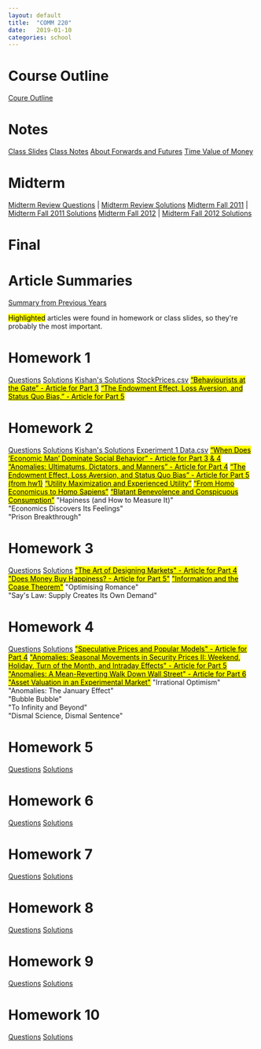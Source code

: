 ```yaml
---
layout: default
title:  "COMM 220"
date:   2019-01-10 
categories: school
---
```


<h1>Course Outline</h1>
<a href="https://drive.google.com/open?id19ZnckEXjw3NUDjkLXe3rloMo1RezrD8T">Coure Outline</a>

<h1>Notes</h1>
<a href="https://drive.google.com/open?id=1jNfvoUAjqUl1MXEBBJ5ngEGg-4CwgXIU">Class Slides</a>  
<a href="https://drive.google.com/open?id=1ffF2WqViwrgaymQFPKTD45sM8zkm3YoY">Class Notes</a>  
<a href="https://drive.google.com/open?id=1tMp_8ldcbNx-SXfeR_q4gCJnru2UELdW">About Forwards and Futures</a>  
<a href="https://drive.google.com/open?id=13byaUpn6mGxF5PDMs9MrC1_EJ5onE41d">Time Value of Money</a>  

<h1>Midterm</h1>
<a href="https://drive.google.com/open?id=1Lf5W3n1vZ4ZxHGqHw9fz1dhzRUjGX0OJ">Midterm Review Questions</a> |
<a href="https://drive.google.com/open?id=1TxQyoHUSNsKYWTenABp0Qyq4q31huyNj">Midterm Review Solutions</a>  
<a href="https://drive.google.com/open?id=1px4TQUS9SY0HOEfuO4AfSS_ztdNV5ByV">Midterm Fall 2011</a> | <a href="https://drive.google.com/open?id=1zbTP9cniFQiYP80ZDRAFpViD7gULraNm">Midterm Fall 2011 Solutions</a>  
<a href="https://drive.google.com/open?id=12MMm_Jm5ODPnCwXNXZzcH8iQq5O5K2n7">Midterm Fall 2012</a> | <a href="https://drive.google.com/open?id=112iHmHCPPpEJH5u8oyEuN4MaGz0yDZTQ">Midterm Fall 2012 Solutions</a>

<h1>Final</h1>

<h1>Article Summaries</h1>
<a href="https://docs.google.com/document/d/1J6VAVL5hgNO6VpuDHaPu745G-0EMvoOHYD7XINc3t4U/edit?fbclid=IwAR02JUf_QfI89zWCF-eKcW6FqnJB0IHVRJxqKc-8qRLFa-8yPw5S5eOiNlA#heading=h.t1n1yhnkdahn">Summary from Previous Years</a>

<mark>Highlighted</mark> articles were found in homework or class slides, so they're probably the most important.
  
<h1>Homework 1</h1>
<a href="https://drive.google.com/open?id=1iLxaIGKshhVT8k1oT2lZakPiQe13KcEd">Questions</a>  
<a href="https://drive.google.com/open?id=1ewHTcPedtPaQzAgMI9rKjRFapkKpF37K">Solutions</a>  
<a href="https://docs.google.com/document/d/1Zgf_dqg-vfPrmz3QEDPbxmdszZtRnUxpmOJuM0Fc1sM/edit#heading=h.s91azbyrd1f">Kishan's Solutions</a>   
<a href="https://drive.google.com/open?id=18gPKYu5dg2LCkC07UZ2ZtIdLvSYydlal">StockPrices.csv</a>  
<a href="https://drive.google.com/open?id=1k-XPRbqRskjMwV591Piuxg-DiVxBckEu"><mark>“Behaviourists at the Gate” - Article for Part 3</mark></a>  
<a href="https://drive.google.com/open?id=1mcuNC3sKhNkm2RDnWky3npygczIITo7-"><mark>“The Endowment Effect, Loss Aversion, and Status Quo Bias,” - Article for Part 5</mark></a>

<h1>Homework 2</h1>
<a href="https://drive.google.com/open?id=1XfDoMpvXpL_lEy0F2TAUEGM0-ZohS8Jj">Questions</a>  
<a href="https://drive.google.com/open?id=13N0K9GBl7YkIllxVVrC6LmT0O0ffmKmh">Solutions</a>  
<a href="https://docs.google.com/document/d/1Zgf_dqg-vfPrmz3QEDPbxmdszZtRnUxpmOJuM0Fc1sM/edit#heading=h.p3zzib6qgu4j">Kishan's Solutions</a>  
<a href="https://drive.google.com/open?id=1ae0MpdJobmdLwqljMJx2G3DzZR2Sk_Su">Experiment 1 Data.csv</a>  
<a href="https://drive.google.com/open?id=1pljyA2kGMe18jpTG5DjqQC0dvUczsBRp"><mark>“When Does ‘Economic Man’ Dominate Social Behavior” - Article for Part 3 & 4</mark></a>  
<a href="https://drive.google.com/open?id=1O_GrfHgS2czxE1MpiG7MFL8r7ZYByvVI"><mark>“Anomalies: Ultimatums, Dictators, and Manners” - Article for Part 4</mark></a>  
<a href="https://drive.google.com/open?id=1mcuNC3sKhNkm2RDnWky3npygczIITo7-"><mark>“The Endowment Effect, Loss Aversion, and Status Quo Bias” - Article for Part 5 (from hw1)</mark></a>  
<a href="https://drive.google.com/open?id=1N8JDZDAeaE9D8-_3wpeA763cGrcm-r3a"><mark>“Utility Maximization and Experienced Utility”</mark></a>  
<a href="https://drive.google.com/open?id=13qc1IrY2GiXr_nACZpg9CtSZmp1YdkBv"><mark>“From Homo Economicus to Homo Sapiens”</mark></a>  
<a href="https://drive.google.com/open?id=1EB-DpRPPkm5iL24q24-dNgSmghrj6Cah"><mark>“Blatant Benevolence and Conspicuous Consumption”</mark></a>  
"Hapiness (and How to Measure It)"<br/>
"Economics Discovers Its Feelings"<br/>
"Prison Breakthrough"<br/>

<h1>Homework 3</h1>
<a href="https://drive.google.com/open?id=1dx9YOOiqBQ38OqEmY6ae9YWrNFII1AP5">Questions</a>   
<a href="https://drive.google.com/open?id=1jOiE0s4n1hAQRfgq5426-0y9tykEKRnY">Solutions</a>  
<a href="https://drive.google.com/open?id=1P9N7ZEGCY1gKbZ53V5ii9LcW7PxMnD7l"><mark>"The Art of Designing Markets" - Article for Part 4</mark></a>   
<a href="https://drive.google.com/open?id=1hL5CNjKaL9HiMUC0dEE0UgWAk75BNOh0"><mark>"Does Money Buy Happiness? - Article for Part 5"</mark></a>  
<a href="https://drive.google.com/open?id=1b-701WTh5xP9zL4kYptxkxNDTUP0bpQE"><mark>"Information and the Coase Theorem"</mark></a>  
"Optimising Romance"<br/>
"Say's Law: Supply Creates Its Own Demand"<br/>
 
<h1>Homework 4</h1>
<a href="https://drive.google.com/open?id=1Hb6jipiD9iHnGM0QtwpVOHpsE2GrtSBk">Questions</a>    
<a href="https://drive.google.com/open?id=1irbvHQ63512rCwxR6-T3XdDaJUXwsn6G">Solutions</a>   
<a href="https://drive.google.com/open?id=187Urrhir6rnRwJRLISTWfJmsEewTvx6K"><mark>"Speculative Prices and Popular Models" - Article for Part 4</mark></a>  
<a href="https://drive.google.com/open?id=1BO8tR7GTvp6Q2gm2DmmUDyky6JuqF0zm"><mark>"Anomalies: Seasonal Movements in Security Prices II: Weekend, Holiday, Turn of the Month, and Intraday Effects" - Article for Part 5</mark></a>  
<a href="https://drive.google.com/open?id=1jZ9r-YajLhyTuVxxNhGy6Lbo7qptVDpT"><mark>"Anomalies: A Mean-Reverting Walk Down Wall Street" - Article for Part 6</mark></a>  
<a href="https://drive.google.com/open?id=1fb6Ft0hpJBQlUkSeEEQqKZDzj5jYNewN"><mark>"Asset Valuation in an Experimental Market"</mark></a>  
"Irrational Optimism"<br/>
"Anomalies: The January Effect"<br/>
"Bubble Bubble"<br/>
"To Infinity and Beyond"<br/>
"Dismal Science, Dismal Sentence"<br/>

<h1>Homework 5</h1>
<a href="https://drive.google.com/open?id=1mQOK6KYsvdLrU3pOqXQ8lMI8S-8nh73B">Questions</a>  
<a href="https://drive.google.com/open?id=12x_gwh2o4SrPNKHmk7VAMLw_O8Haeol1">Solutions</a>  

<h1>Homework 6</h1>
<a href="https://drive.google.com/open?id=1fIhdYYegBQiJwp2XIaWRGm5g29Z2TpVQ">Questions</a>  
<a href="https://drive.google.com/open?id=12RtPReSFWnxAQy_h1VbJxpVd-KU4hLGN">Solutions</a>  

<h1>Homework 7</h1>
<a href="https://drive.google.com/open?id=1Y5mbziQj8t4y8Ebu1tbo8ULmkZ-4IfE-">Questions</a>  
<a href="https://drive.google.com/open?id=1DiAZjsi3qwdCjd3_e3VlPqqI-oTQ6nH6">Solutions</a>  

<h1>Homework 8</h1>
<a href="https://drive.google.com/open?id=1pWQTWzzlbJjuoU2QronytGUHn03nsbcR">Questions</a>  
<a href="https://drive.google.com/open?id=1vcgOVRN8wzRUOabjXOTtULX73-AdJ27m">Solutions</a>  

<h1>Homework 9</h1>
<a href="https://drive.google.com/open?id=1jZPfl1JbHTV_46twUTesvujWPqspYbZ8">Questions</a>  
<a href="https://drive.google.com/open?id=13DwwYo3VtrUXeTx-RZTY4pV_W7oZ59au">Solutions</a>  

<h1>Homework 10</h1>
<a href="https://drive.google.com/open?id=1iyd6sImyz3RzIBg7l-CgmXnLbm-Ubf2f">Questions</a>  
<a href="https://drive.google.com/open?id=12omXJPvoj-TGUkMoMiU6GaweVRQlZzJ-">Solutions</a>